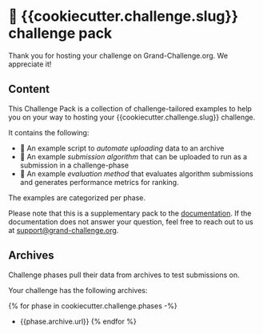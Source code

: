 # 🎒 {{cookiecutter.challenge.slug}} challenge pack
Thank you for hosting your challenge on Grand-Challenge.org. We appreciate it!

## Content

This Challenge Pack is a collection of challenge-tailored examples to help you on your
way to hosting your {{cookiecutter.challenge.slug}} challenge.

It contains the following:
* ️🦾 An example script to _automate uploading_ data to an archive
* 🦿 An example _submission algorithm_ that can be uploaded to run as a submission in a challenge-phase
* 🧮 An example _evaluation method_ that evaluates algorithm submissions and generates performance
  metrics for ranking.

The examples are categorized per phase.

Please note that this is a supplementary pack to the [documentation](https://grand-challenge.org/documentation/challenges/).
If the documentation does not answer your question, feel free to reach out to us at
[support@grand-challenge.org](mailto:support@grandchallenge.org).

## Archives
Challenge phases pull their data from archives to test submissions on.

Your challenge has the following archives:

{% for phase in cookiecutter.challenge.phases -%}
  * {{phase.archive.url}}
{% endfor %}
